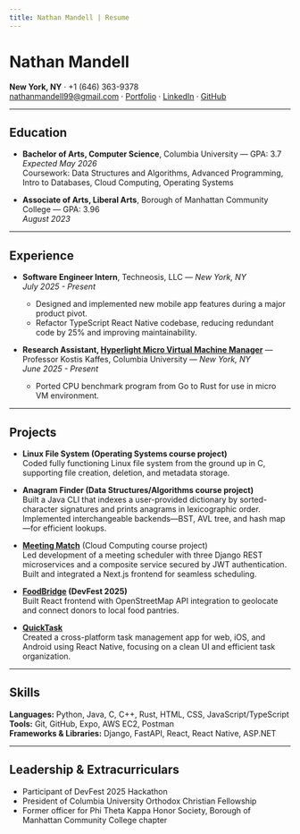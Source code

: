 ```yaml
---
title: Nathan Mandell | Resume
---
```

# Nathan Mandell

**New York, NY** · +1 (646) 363-9378  
[nathanmandell99@gmail.com](mailto:nathanmandell99@gmail.com) · [Portfolio](https://nathanmandell99.github.io/portfolio/) · [LinkedIn](https://www.linkedin.com/in/nathan-mandell-a667962a1/) · [GitHub](https://github.com/nathanmandell99)

---

## Education

- **Bachelor of Arts, Computer Science**, Columbia University — GPA: 3.7  
  *Expected May 2026*  
  Coursework: Data Structures and Algorithms, Advanced Programming, Intro to Databases, Cloud Computing, Operating Systems

- **Associate of Arts, Liberal Arts**, Borough of Manhattan Community College — GPA: 3.96  
  *August 2023*

---

## Experience

- **Software Engineer Intern**, Techneosis, LLC — *New York, NY*  
  *July 2025 - Present*  
  - Designed and implemented new mobile app features during a major product pivot.  
  - Refactor TypeScript React Native codebase, reducing redundant code by 25% and improving maintainability.

- **Research Assistant, [Hyperlight Micro Virtual Machine Manager](https://opensource.microsoft.com/blog/2024/11/07/introducing-hyperlight-virtual-machine-based-security-for-functions-at-scale/)** — Professor Kostis Kaffes, Columbia University — *New York, NY*  
  *June 2025 - Present*  
  - Ported CPU benchmark program from Go to Rust for use in micro VM environment.

---

## Projects

- **Linux File System (Operating Systems course project)**  
  Coded fully functioning Linux file system from the ground up in C, supporting file creation, deletion, and metadata storage.

- **Anagram Finder (Data Structures/Algorithms course project)**  
  Built a Java CLI that indexes a user-provided dictionary by sorted-character signatures and prints anagrams in lexicographic order. Implemented interchangeable backends—BST, AVL tree, and hash map—for efficient lookups.

- **[Meeting Match](https://github.com/Meeting-Match/)** (Cloud Computing course project)  
  Led development of a meeting scheduler with three Django REST microservices and a composite service secured by JWT authentication. Built and integrated a Next.js frontend for seamless scheduling.

- **[FoodBridge](https://github.com/FoodBridge-2025/foodbridge-ui) (DevFest 2025)**  
  Built React frontend with OpenStreetMap API integration to geolocate and connect donors to local food pantries.

- **[QuickTask](https://github.com/nathanmandell99/QuickTask)**  
  Created a cross-platform task management app for web, iOS, and Android using React Native, focusing on a clean UI and efficient task organization.

---

## Skills

**Languages:** Python, Java, C, C++, Rust, HTML, CSS, JavaScript/TypeScript  
**Tools:** Git, GitHub, Expo, AWS EC2, Postman  
**Frameworks & Libraries:** Django, FastAPI, React, React Native, ASP.NET

---

## Leadership & Extracurriculars

- Participant of DevFest 2025 Hackathon  
- President of Columbia University Orthodox Christian Fellowship  
- Former officer for Phi Theta Kappa Honor Society, Borough of Manhattan Community College chapter
